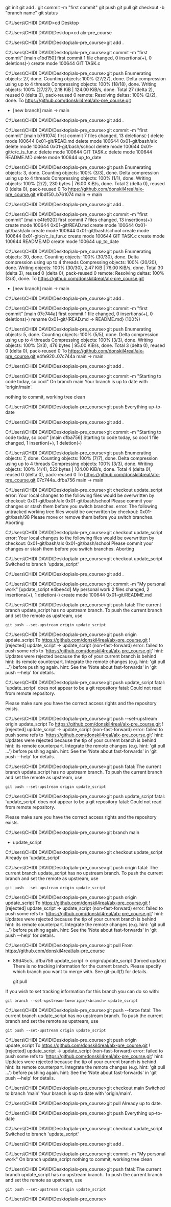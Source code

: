 git init
git add .
git commit -m "first commit"
git push
git pull
git checkout -b "branch name"
git status

C:\Users\CHIDI DAVID>cd Desktop

C:\Users\CHIDI DAVID\Desktop>cd alx-pre_course

C:\Users\CHIDI DAVID\Desktop\alx-pre_course>git add .

C:\Users\CHIDI DAVID\Desktop\alx-pre_course>git commit -m "first commit"
[main e1bd150] first commit
 1 file changed, 0 insertions(+), 0 deletions(-)
 create mode 100644 GIT TASK.c

C:\Users\CHIDI DAVID\Desktop\alx-pre_course>git push
Enumerating objects: 27, done.
Counting objects: 100% (27/27), done.
Delta compression using up to 4 threads
Compressing objects: 100% (18/18), done.
Writing objects: 100% (27/27), 2.18 KiB | 124.00 KiB/s, done.
Total 27 (delta 2), reused 0 (delta 0), pack-reused 0
remote: Resolving deltas: 100% (2/2), done.
To https://github.com/donskil4real/alx-pre_course.git
 * [new branch]      main -> main

C:\Users\CHIDI DAVID\Desktop\alx-pre_course>git add .

C:\Users\CHIDI DAVID\Desktop\alx-pre_course>git commit -m "first commit"
[main b761074] first commit
 7 files changed, 13 deletions(-)
 delete mode 100644 0x01-git/READ.md
 delete mode 100644 0x01-git/bash/alx
 delete mode 100644 0x01-git/bash/school
 delete mode 100644 0x01-git/c/c_is_fun.c
 delete mode 100644 GIT TASK.c
 delete mode 100644 README.MD
 delete mode 100644 up_to_date

C:\Users\CHIDI DAVID\Desktop\alx-pre_course>git push
Enumerating objects: 3, done.
Counting objects: 100% (3/3), done.
Delta compression using up to 4 threads
Compressing objects: 100% (1/1), done.
Writing objects: 100% (2/2), 230 bytes | 76.00 KiB/s, done.
Total 2 (delta 0), reused 0 (delta 0), pack-reused 0
To https://github.com/donskil4real/alx-pre_course.git
   e1bd150..b761074  main -> main

C:\Users\CHIDI DAVID\Desktop\alx-pre_course>git add .

C:\Users\CHIDI DAVID\Desktop\alx-pre_course>git commit -m "first commit"
[main e4fe920] first commit
 7 files changed, 13 insertions(+)
 create mode 100644 0x01-git/READ.md
 create mode 100644 0x01-git/bash/alx
 create mode 100644 0x01-git/bash/school
 create mode 100644 0x01-git/c/c_is_fun.c
 create mode 100644 GIT TASK.c
 create mode 100644 README.MD
 create mode 100644 up_to_date

C:\Users\CHIDI DAVID\Desktop\alx-pre_course>git push
Enumerating objects: 30, done.
Counting objects: 100% (30/30), done.
Delta compression using up to 4 threads
Compressing objects: 100% (20/20), done.
Writing objects: 100% (30/30), 2.47 KiB | 76.00 KiB/s, done.
Total 30 (delta 3), reused 0 (delta 0), pack-reused 0
remote: Resolving deltas: 100% (3/3), done.
To https://github.com/donskil4real/alx-pre_course.git
 * [new branch]      main -> main

C:\Users\CHIDI DAVID\Desktop\alx-pre_course>git add .

C:\Users\CHIDI DAVID\Desktop\alx-pre_course>git commit -m "first commit"
[main 07c744a] first commit
 1 file changed, 0 insertions(+), 0 deletions(-)
 rename 0x01-git/{READ.md => README.md} (100%)

C:\Users\CHIDI DAVID\Desktop\alx-pre_course>git push
Enumerating objects: 5, done.
Counting objects: 100% (5/5), done.
Delta compression using up to 4 threads
Compressing objects: 100% (3/3), done.
Writing objects: 100% (3/3), 476 bytes | 95.00 KiB/s, done.
Total 3 (delta 0), reused 0 (delta 0), pack-reused 0
To https://github.com/donskil4real/alx-pre_course.git
   e4fe920..07c744a  main -> main

C:\Users\CHIDI DAVID\Desktop\alx-pre_course>git add .

C:\Users\CHIDI DAVID\Desktop\alx-pre_course>git commit -m "Starting to code today, so cool"
On branch main
Your branch is up to date with 'origin/main'.

nothing to commit, working tree clean

C:\Users\CHIDI DAVID\Desktop\alx-pre_course>git push
Everything up-to-date

C:\Users\CHIDI DAVID\Desktop\alx-pre_course>git add .

C:\Users\CHIDI DAVID\Desktop\alx-pre_course>git commit -m "Starting to code today, so cool"
[main dfba756] Starting to code today, so cool
 1 file changed, 1 insertion(+), 1 deletion(-)

C:\Users\CHIDI DAVID\Desktop\alx-pre_course>git push
Enumerating objects: 7, done.
Counting objects: 100% (7/7), done.
Delta compression using up to 4 threads
Compressing objects: 100% (3/3), done.
Writing objects: 100% (4/4), 522 bytes | 104.00 KiB/s, done.
Total 4 (delta 0), reused 0 (delta 0), pack-reused 0
To https://github.com/donskil4real/alx-pre_course.git
   07c744a..dfba756  main -> main

C:\Users\CHIDI DAVID\Desktop\alx-pre_course>git checkout update_script
error: Your local changes to the following files would be overwritten by checkout:
        0x01-git/bash/alx
        0x01-git/bash/school
Please commit your changes or stash them before you switch branches.
error: The following untracked working tree files would be overwritten by checkout:
        0x01-git/bash/98
Please move or remove them before you switch branches.
Aborting

C:\Users\CHIDI DAVID\Desktop\alx-pre_course>git checkout update_script
error: Your local changes to the following files would be overwritten by checkout:
        0x01-git/bash/alx
        0x01-git/bash/school
Please commit your changes or stash them before you switch branches.
Aborting

C:\Users\CHIDI DAVID\Desktop\alx-pre_course>git checkout update_script
Switched to branch 'update_script'

C:\Users\CHIDI DAVID\Desktop\alx-pre_course>git add .

C:\Users\CHIDI DAVID\Desktop\alx-pre_course>git commit -m "My personal work"
[update_script e4bee4d] My personal work
 2 files changed, 2 insertions(+), 1 deletion(-)
 create mode 100644 0x01-git/README.md

C:\Users\CHIDI DAVID\Desktop\alx-pre_course>git push
fatal: The current branch update_script has no upstream branch.
To push the current branch and set the remote as upstream, use

    git push --set-upstream origin update_script


C:\Users\CHIDI DAVID\Desktop\alx-pre_course>git push origin update_script
To https://github.com/donskil4real/alx-pre_course.git
 ! [rejected]        update_script -> update_script (non-fast-forward)
error: failed to push some refs to 'https://github.com/donskil4real/alx-pre_course.git'
hint: Updates were rejected because the tip of your current branch is behind
hint: its remote counterpart. Integrate the remote changes (e.g.
hint: 'git pull ...') before pushing again.
hint: See the 'Note about fast-forwards' in 'git push --help' for details.

C:\Users\CHIDI DAVID\Desktop\alx-pre_course>git push update_script
fatal: 'update_script' does not appear to be a git repository
fatal: Could not read from remote repository.

Please make sure you have the correct access rights
and the repository exists.

C:\Users\CHIDI DAVID\Desktop\alx-pre_course>git push --set-upstream origin update_script
To https://github.com/donskil4real/alx-pre_course.git
 ! [rejected]        update_script -> update_script (non-fast-forward)
error: failed to push some refs to 'https://github.com/donskil4real/alx-pre_course.git'
hint: Updates were rejected because the tip of your current branch is behind
hint: its remote counterpart. Integrate the remote changes (e.g.
hint: 'git pull ...') before pushing again.
hint: See the 'Note about fast-forwards' in 'git push --help' for details.

C:\Users\CHIDI DAVID\Desktop\alx-pre_course>git push
fatal: The current branch update_script has no upstream branch.
To push the current branch and set the remote as upstream, use

    git push --set-upstream origin update_script


C:\Users\CHIDI DAVID\Desktop\alx-pre_course>git push update_script
fatal: 'update_script' does not appear to be a git repository
fatal: Could not read from remote repository.

Please make sure you have the correct access rights
and the repository exists.

C:\Users\CHIDI DAVID\Desktop\alx-pre_course>git branch
  main
* update_script

C:\Users\CHIDI DAVID\Desktop\alx-pre_course>git checkout update_script
Already on 'update_script'

C:\Users\CHIDI DAVID\Desktop\alx-pre_course>git push origin
fatal: The current branch update_script has no upstream branch.
To push the current branch and set the remote as upstream, use

    git push --set-upstream origin update_script


C:\Users\CHIDI DAVID\Desktop\alx-pre_course>git push origin update_script
To https://github.com/donskil4real/alx-pre_course.git
 ! [rejected]        update_script -> update_script (non-fast-forward)
error: failed to push some refs to 'https://github.com/donskil4real/alx-pre_course.git'
hint: Updates were rejected because the tip of your current branch is behind
hint: its remote counterpart. Integrate the remote changes (e.g.
hint: 'git pull ...') before pushing again.
hint: See the 'Note about fast-forwards' in 'git push --help' for details.

C:\Users\CHIDI DAVID\Desktop\alx-pre_course>git pull
From https://github.com/donskil4real/alx-pre_course
 + 89d45c5...dfba756 update_script -> origin/update_script  (forced update)
There is no tracking information for the current branch.
Please specify which branch you want to merge with.
See git-pull(1) for details.

    git pull <remote> <branch>

If you wish to set tracking information for this branch you can do so with:

    git branch --set-upstream-to=origin/<branch> update_script


C:\Users\CHIDI DAVID\Desktop\alx-pre_course>git push --force
fatal: The current branch update_script has no upstream branch.
To push the current branch and set the remote as upstream, use

    git push --set-upstream origin update_script


C:\Users\CHIDI DAVID\Desktop\alx-pre_course>git push origin update_script
To https://github.com/donskil4real/alx-pre_course.git
 ! [rejected]        update_script -> update_script (non-fast-forward)
error: failed to push some refs to 'https://github.com/donskil4real/alx-pre_course.git'
hint: Updates were rejected because the tip of your current branch is behind
hint: its remote counterpart. Integrate the remote changes (e.g.
hint: 'git pull ...') before pushing again.
hint: See the 'Note about fast-forwards' in 'git push --help' for details.

C:\Users\CHIDI DAVID\Desktop\alx-pre_course>git checkout main
Switched to branch 'main'
Your branch is up to date with 'origin/main'.

C:\Users\CHIDI DAVID\Desktop\alx-pre_course>git pull
Already up to date.

C:\Users\CHIDI DAVID\Desktop\alx-pre_course>git push
Everything up-to-date

C:\Users\CHIDI DAVID\Desktop\alx-pre_course>git checkout update_script
Switched to branch 'update_script'

C:\Users\CHIDI DAVID\Desktop\alx-pre_course>git add .

C:\Users\CHIDI DAVID\Desktop\alx-pre_course>git commit -m "My personal work"
On branch update_script
nothing to commit, working tree clean

C:\Users\CHIDI DAVID\Desktop\alx-pre_course>git push
fatal: The current branch update_script has no upstream branch.
To push the current branch and set the remote as upstream, use

    git push --set-upstream origin update_script


C:\Users\CHIDI DAVID\Desktop\alx-pre_course>